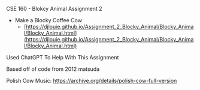 CSE 160 - Blokcy Animal Assignment 2

* Make a Blocky Coffee Cow
    * [https://djlouie.github.io/Assignment_2_Blocky_Animal/Blocky_Animal/Blocky_Animal.html](https://djlouie.github.io/Assignment_2_Blocky_Animal/Blocky_Animal/Blocky_Animal.html)


Used ChatGPT To Help With This Assignment

Based off of code from 2012 matsuda

Polish Cow Music:
https://archive.org/details/polish-cow-full-version 